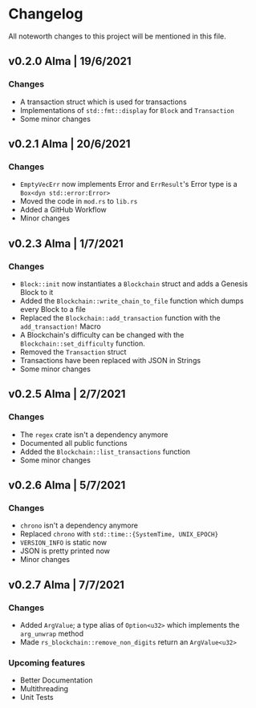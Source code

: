 # Changelog
All noteworth changes to this project will be mentioned in this file.

## v0.2.0 Alma | 19/6/2021
### Changes
- A transaction struct which is used for transactions
- Implementations of ```std::fmt::display``` for ```Block``` and ```Transaction```
- Some minor changes

## v0.2.1 Alma | 20/6/2021
### Changes
- ```EmptyVecErr``` now implements Error and ```ErrResult```'s Error type is a ```Box<dyn std::error:Error>```
- Moved the code in ```mod.rs``` to ```lib.rs```
- Added a GitHub Workflow
- Minor changes

## v0.2.3 Alma | 1/7/2021
### Changes
- ```Block::init``` now instantiates a ```Blockchain``` struct and adds a Genesis Block to it
- Added the ```Blockchain::write_chain_to_file``` function which dumps every Block to a file
- Replaced the ```Blockchain::add_transaction``` function with the ```add_transaction!``` Macro
- A Blockchain's difficulty can be changed with the ```Blockchain::set_difficulty``` function.
- Removed the ```Transaction``` struct
- Transactions have been replaced with JSON in Strings
- Some minor changes

## v0.2.5 Alma | 2/7/2021
### Changes
- The ```regex``` crate isn't a dependency anymore
- Documented all public functions
- Added the ```Blockchain::list_transactions``` function
- Some minor changes

## v0.2.6 Alma | 5/7/2021
### Changes
- ```chrono``` isn't a dependency anymore
- Replaced ```chrono``` with ```std::time::{SystemTime, UNIX_EPOCH}```
- ```VERSION_INFO``` is static now
- JSON is pretty printed now
- Minor changes

## v0.2.7 Alma | 7/7/2021
### Changes
- Added ```ArgValue```; a type alias of ```Option<u32>``` which implements the ```arg_unwrap``` method
- Made ```rs_blockchain::remove_non_digits``` return an ```ArgValue<u32>```

### Upcoming features
- Better Documentation
- Multithreading
- Unit Tests